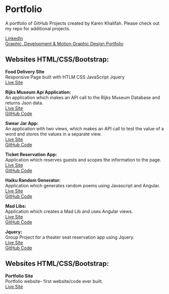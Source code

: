 # Portfolio
A portfolio of GitHub Projects created by Karen Khalifah. Please check out my repo for additional projects.

<a href="https://www.linkedin.com/in/karen-khalifah/" target="_blank">LinkedIn</a> <br>
<a href="https://www.behance.net/karenkhali07d1" target="_blank">Graphic, Development &amp; Motion Graphic Design Portfolio</a>

<h2>Websites HTML/CSS/Bootstrap:</h2>
<strong>Food Delivery SIte</strong>  <br>
Responsive Page built with HTLM CSS JavaScript Jquery<br>
<a href="https://kkhalifah.github.io/UdemytutorialOmnifood/">Live Site</a> <br>

<strong>Rijks Museum Api Application:</strong> <br>
An application which makes an API call to the Rijks Museum Database and returns Json data. <br>
<a href="https://kkhalifah.github.io/Rijks-Museum-API/">Live Site</a> <br>
<a href="https://github.com/kkhalifah/Rijks-Museum-API">GitHub Code</a>

<strong>Swear Jar App:</strong>  <br>
An application with two views, which makes an API call to test the value of a word and stores the values in a separate view.<br>
<a href="https://kkhalifah.github.io/Final-Project/#!/index">Live Site</a> <br>
<a href="https://github.com/kkhalifah/Final-Project">GitHub Code</a>

<strong>Ticket Reservation App:</strong>  <br>
Application which reserves guests and scopes the information to the page.<br>
<a href="https://kkhalifah.github.io/reservation-ticket-app/">Live Site</a> <br>
<a href="https://github.com/kkhalifah/reservation-ticket-app">GitHub Code</a>

<strong>Haiku Random Generator:</strong>  <br>
Application which generates random poems using Javascript and Angular.<br>
<a href="https://kkhalifah.github.io/Haiku-Random-Generator/">Live Site</a> <br>
<a href="https://github.com/kkhalifah/Haiku-Random-Generator">GitHub Code</a>

<strong>Mad Libs:</strong>  <br>
Application which creates a Mad Lib and uses Angular views.<br>
<a href="https://kkhalifah.github.io/Mad-Libs/#!/form">Live Site</a> <br>
<a href="https://github.com/kkhalifah/Mad-Libs">GitHub Code</a>

<strong>Jquery: </strong> <br>
Group Project for a theater seat reservation app using Jquery. <br>
<a href="https://kkhalifah.github.io/seatReservationApp/">Live Site</a> <br>
<a href="https://github.com/kkhalifah/seatReservationApp">GitHub Code</a>

<h2>Websites HTML/CSS/Bootstrap:</h2>
<strong>Portfolio Site</strong>  <br>
Portfolio website- first website/code ever built.<br>
<a href="https://kkhalifah.github.io/Khalifah-Portfolio-First/">Live Site</a> <br>

